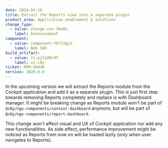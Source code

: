 ```yaml
---
date: 2024-04-26
title: Extract the Reports view into a separate plugin
product_area: Application enablement & solutions
change_type:
  - value: change-inv-3bw8e
    label: Announcement
component:
  - value: component-YbYJ3gLU_
    label: Web SDK
build_artifact:
  - value: tc-pjJiURv9Y
    label: ui-c8y
ticket: MTM-58448
version: 1020.0.0
---
```

In the upcoming version we will extract the Reports module from the Cockpit application and add it as a separate plugin.
This is just first step towards removing Reports completely and replace is with Dashboard manager.
It might be breaking change as Reports module won't be part of `@c8y/ngx-components/context-dashboard` anymore, but will be part of `@c8y/ngx-components/report-dashboard`.

This change won't affect visual and UX of Cockpit application nor add any new functionalities.
As side effect, performance improvement might be noticed as Reports from now on will be loaded lazily (only when user navigates to Reports).


